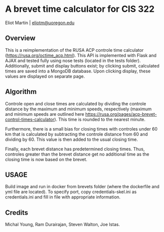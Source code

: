 # A brevet time calculator for CIS 322 #

Eliot Martin | eliotm@uoregon.edu

## Overview

This is a reimplementation of the RUSA ACP controle time calculator (https://rusa.org/octime_acp.html). This API is 
implemented with Flask and AJAX and tested fully using nose tests (located in the tests folder). Additionally, submit and display buttons exist; by clicking submit, calculated times are saved into a MongoDB database. Upon clicking display, these values are displayed on separate page. 

## Algorithm

Controle open and close times are calculated by dividing the controle distance by the maximum and minimum speeds, respectively (maximum and minimum speeds are outlined here https://rusa.org/pages/acp-brevet-control-times-calculator). This time is rounded to the nearest minute.

Furthermore, there is a small bias for closing times with controles under 60 km that is calculated by subtracting the controle distance from 60 and dividing by 60. This value is then added to the usual closing time.

Finally, each brevet distance has predetermined closing times. Thus, controles greater than the brevet distance get no additional time as the closing time is now based on the brevet.

## USAGE
Build image and run in docker from brevets folder (where the dockerfile and yml file are located). To specify port, copy credentials-skel.ini as credentials.ini and fill in file with appropriate information. 


## Credits

Michal Young, Ram Durairajan, Steven Walton, Joe Istas.